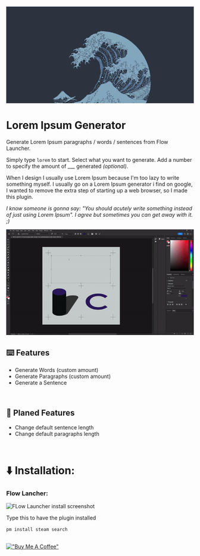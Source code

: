 <p align="center"><img src="./github/hero.gif" alt="screenshot"></p>


# Lorem Ipsum Generator
Generate Lorem Ipsum paragraphs / words / sentences from Flow Launcher.

Simply type `lorem` to start. Select what you want to generate. Add a number to specify the amount of ___ generated *(optional)*.

When I design I usually use Lorem Ipsum because I'm too lazy to write something myself. I usually go on a Lorem Ipsum generator i find on google, I wanted to remove the extra step of starting up a web browser, so I made this plugin.

*I know someone is gonna say: "You should acutely write something instead of just using Lorem Ipsum". I agree but sometimes you can get away with it. ;)*

<p align="center"><img src="./github/screenshot.gif" alt="screenshot"></p>

## ⌨️ Features

* Generate Words (custom amount)
* Generate Paragraphs (custom amount)
* Generate a Sentence

<br>

## 📅 Planed Features

* Change default sentence length
* Change default paragraphs length

<br>

# ⬇️ Installation:

### Flow Lancher:
![FLow Launcher install screenshot](assets/install_screenshot1.svg)

Type this to have the plugin installed
```
pm install steam search
``` 

##
[!["Buy Me A Coffee"](https://global.discourse-cdn.com/mcneel/uploads/default/original/4X/d/a/1/da14b0fbdaa177932b34765e3a0d1a2bdf450b45.svg)](https://ko-fi.com/tomkliner)